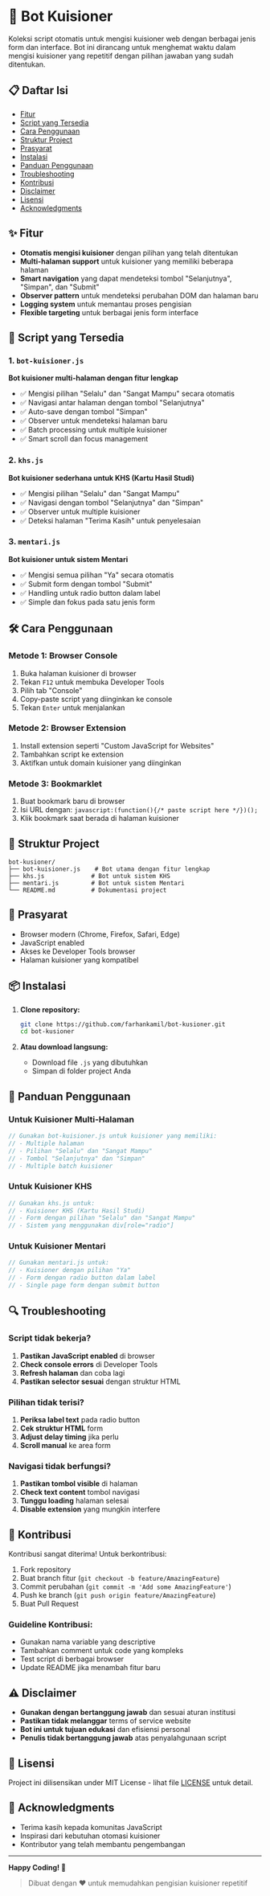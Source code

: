 # 🤖 Bot Kuisioner

Koleksi script otomatis untuk mengisi kuisioner web dengan berbagai jenis form dan interface. Bot ini dirancang untuk menghemat waktu dalam mengisi kuisioner yang repetitif dengan pilihan jawaban yang sudah ditentukan.

<a id="daftar-isi"></a>
## 📋 Daftar Isi

- [Fitur](#-fitur)
- [Script yang Tersedia](#-script-yang-tersedia)
- [Cara Penggunaan](#-cara-penggunaan)
- [Struktur Project](#-struktur-project)
- [Prasyarat](#-prasyarat)
- [Instalasi](#-instalasi)
- [Panduan Penggunaan](#-panduan-penggunaan)
- [Troubleshooting](#-troubleshooting)
- [Kontribusi](#-kontribusi)
- [Disclaimer](#️-disclaimer)
- [Lisensi](#-lisensi)
- [Acknowledgments](#-acknowledgments)

<a id="fitur"></a>
## ✨ Fitur

- **Otomatis mengisi kuisioner** dengan pilihan yang telah ditentukan
- **Multi-halaman support** untuk kuisioner yang memiliki beberapa halaman
- **Smart navigation** yang dapat mendeteksi tombol "Selanjutnya", "Simpan", dan "Submit"
- **Observer pattern** untuk mendeteksi perubahan DOM dan halaman baru
- **Logging system** untuk memantau proses pengisian
- **Flexible targeting** untuk berbagai jenis form interface

<a id="script-yang-tersedia"></a>
## 🚀 Script yang Tersedia

### 1. `bot-kuisioner.js`
**Bot kuisioner multi-halaman dengan fitur lengkap**

- ✅ Mengisi pilihan "Selalu" dan "Sangat Mampu" secara otomatis
- ✅ Navigasi antar halaman dengan tombol "Selanjutnya"
- ✅ Auto-save dengan tombol "Simpan"
- ✅ Observer untuk mendeteksi halaman baru
- ✅ Batch processing untuk multiple kuisioner
- ✅ Smart scroll dan focus management

### 2. `khs.js`
**Bot kuisioner sederhana untuk KHS (Kartu Hasil Studi)**

- ✅ Mengisi pilihan "Selalu" dan "Sangat Mampu"
- ✅ Navigasi dengan tombol "Selanjutnya" dan "Simpan"
- ✅ Observer untuk multiple kuisioner
- ✅ Deteksi halaman "Terima Kasih" untuk penyelesaian

### 3. `mentari.js`
**Bot kuisioner untuk sistem Mentari**

- ✅ Mengisi semua pilihan "Ya" secara otomatis
- ✅ Submit form dengan tombol "Submit"
- ✅ Handling untuk radio button dalam label
- ✅ Simple dan fokus pada satu jenis form

<a id="cara-penggunaan"></a>
## 🛠️ Cara Penggunaan

### Metode 1: Browser Console
1. Buka halaman kuisioner di browser
2. Tekan `F12` untuk membuka Developer Tools
3. Pilih tab "Console"
4. Copy-paste script yang diinginkan ke console
5. Tekan `Enter` untuk menjalankan

### Metode 2: Browser Extension
1. Install extension seperti "Custom JavaScript for Websites"
2. Tambahkan script ke extension
3. Aktifkan untuk domain kuisioner yang diinginkan

### Metode 3: Bookmarklet
1. Buat bookmark baru di browser
2. Isi URL dengan: `javascript:(function(){/* paste script here */})();`
3. Klik bookmark saat berada di halaman kuisioner

<a id="struktur-project"></a>
## 📁 Struktur Project

```
bot-kusioner/
├── bot-kuisioner.js    # Bot utama dengan fitur lengkap
├── khs.js             # Bot untuk sistem KHS
├── mentari.js         # Bot untuk sistem Mentari
└── README.md          # Dokumentasi project
```

<a id="prasyarat"></a>
## 🔧 Prasyarat

- Browser modern (Chrome, Firefox, Safari, Edge)
- JavaScript enabled
- Akses ke Developer Tools browser
- Halaman kuisioner yang kompatibel

<a id="instalasi"></a>
## 📦 Instalasi

1. **Clone repository:**
   ```bash
   git clone https://github.com/farhankamil/bot-kusioner.git
   cd bot-kusioner
   ```

2. **Atau download langsung:**
   - Download file `.js` yang dibutuhkan
   - Simpan di folder project Anda

<a id="panduan-penggunaan"></a>
## 📖 Panduan Penggunaan

### Untuk Kuisioner Multi-Halaman
```javascript
// Gunakan bot-kuisioner.js untuk kuisioner yang memiliki:
// - Multiple halaman
// - Pilihan "Selalu" dan "Sangat Mampu"  
// - Tombol "Selanjutnya" dan "Simpan"
// - Multiple batch kuisioner
```

### Untuk Kuisioner KHS
```javascript
// Gunakan khs.js untuk:
// - Kuisioner KHS (Kartu Hasil Studi)
// - Form dengan pilihan "Selalu" dan "Sangat Mampu"
// - Sistem yang menggunakan div[role="radio"]
```

### Untuk Kuisioner Mentari
```javascript
// Gunakan mentari.js untuk:
// - Kuisioner dengan pilihan "Ya"
// - Form dengan radio button dalam label
// - Single page form dengan submit button
```

<a id="troubleshooting"></a>
## 🔍 Troubleshooting

### Script tidak bekerja?
1. **Pastikan JavaScript enabled** di browser
2. **Check console errors** di Developer Tools
3. **Refresh halaman** dan coba lagi
4. **Pastikan selector sesuai** dengan struktur HTML

### Pilihan tidak terisi?
1. **Periksa label text** pada radio button
2. **Cek struktur HTML** form
3. **Adjust delay timing** jika perlu
4. **Scroll manual** ke area form

### Navigasi tidak berfungsi?
1. **Pastikan tombol visible** di halaman
2. **Check text content** tombol navigasi
3. **Tunggu loading** halaman selesai
4. **Disable extension** yang mungkin interfere

<a id="kontribusi"></a>
## 🤝 Kontribusi

Kontribusi sangat diterima! Untuk berkontribusi:

1. Fork repository
2. Buat branch fitur (`git checkout -b feature/AmazingFeature`)
3. Commit perubahan (`git commit -m 'Add some AmazingFeature'`)
4. Push ke branch (`git push origin feature/AmazingFeature`)
5. Buat Pull Request

### Guideline Kontribusi:
- Gunakan nama variable yang descriptive
- Tambahkan comment untuk code yang kompleks
- Test script di berbagai browser
- Update README jika menambah fitur baru

<a id="disclaimer"></a>
## ⚠️ Disclaimer

- **Gunakan dengan bertanggung jawab** dan sesuai aturan institusi
- **Pastikan tidak melanggar** terms of service website
- **Bot ini untuk tujuan edukasi** dan efisiensi personal
- **Penulis tidak bertanggung jawab** atas penyalahgunaan script

<a id="lisensi"></a>
## 📄 Lisensi

Project ini dilisensikan under MIT License - lihat file [LICENSE](LICENSE) untuk detail.

<a id="acknowledgments"></a>
## 🙏 Acknowledgments

- Terima kasih kepada komunitas JavaScript
- Inspirasi dari kebutuhan otomasi kuisioner
- Kontributor yang telah membantu pengembangan

---

**Happy Coding! 🎉**

> Dibuat dengan ❤️ untuk memudahkan pengisian kuisioner repetitif
